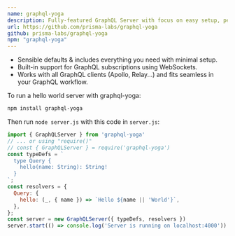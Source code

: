 ```yaml
---
name: graphql-yoga
description: Fully-featured GraphQL Server with focus on easy setup, performance & great developer experience
url: https://github.com/prisma-labs/graphql-yoga
github: prisma-labs/graphql-yoga
npm: "graphql-yoga"
---
```


- Sensible defaults & includes everything you need with minimal setup.
- Built-in support for GraphQL subscriptions using WebSockets.
- Works with all GraphQL clients (Apollo, Relay...) and fits seamless in your GraphQL workflow.

To run a hello world server with graphql-yoga:

```bash
npm install graphql-yoga
```

Then run `node server.js` with this code in `server.js`:

```js
import { GraphQLServer } from 'graphql-yoga'
// ... or using "require()"
// const { GraphQLServer } = require('graphql-yoga')
const typeDefs = `
  type Query {
    hello(name: String): String!
  }
`;
const resolvers = {
  Query: {
    hello: (_, { name }) => `Hello ${name || 'World'}`,
  },
};
const server = new GraphQLServer({ typeDefs, resolvers })
server.start(() => console.log('Server is running on localhost:4000'))
```
